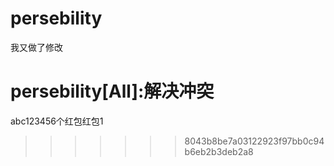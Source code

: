 # persebility

我又做了修改

persebility[All]:解决冲突
=======
abc123456个红包红包1
>>>>>>> 8043b8be7a03122923f97bb0c94b6eb2b3deb2a8
